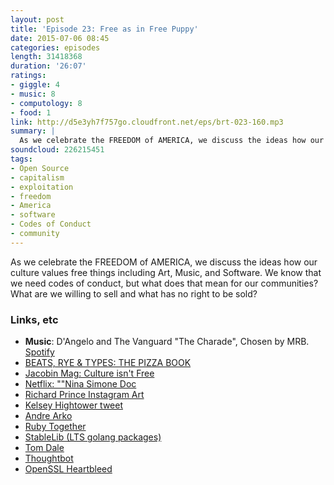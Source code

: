 ```yaml
---
layout: post
title: 'Episode 23: Free as in Free Puppy'
date: 2015-07-06 08:45
categories: episodes
length: 31418368
duration: '26:07'
ratings:
- giggle: 4
- music: 8
- computology: 8
- food: 1
link: http://d5e3yh7f757go.cloudfront.net/eps/brt-023-160.mp3
summary: |
  As we celebrate the FREEDOM of AMERICA, we discuss the ideas how our culture values free things including Art, Music, and Software. We know that we need codes of conduct, but what does that mean for our communities? What are we willing to sell and what has no right to be sold?
soundcloud: 226215451
tags:
- Open Source
- capitalism
- exploitation
- freedom
- America
- software
- Codes of Conduct
- community
---
```

As we celebrate the FREEDOM of AMERICA, we discuss the ideas how our culture values free things including Art, Music, and Software. We know that we need codes of conduct, but what does that mean for our communities? What are we willing to sell and what has no right to be sold?

<!-- more -->

### Links, etc

* <strong>Music</strong>: D'Angelo and The Vanguard "The Charade", Chosen by MRB. [Spotify](https://open.spotify.com/track/7gQzzsppcAezKh0HFjrG3q)
* [BEATS, RYE & TYPES: THE PIZZA BOOK](http://beatsryetypes.com/pizza)
* [Jacobin Mag: Culture isn't Free](https://www.jacobinmag.com/2015/07/starving-artists-grizzly-bear-poverty-ubi/)
* [Netflix: ""Nina Simone Doc](http://www.netflix.com/title/70308063)
* [Richard Prince Instagram Art](http://www.theverge.com/2015/5/30/8691257/richard-prince-instagram-photos-copyright-law-fair-use)
* [Kelsey Hightower tweet](https://twitter.com/kelseyhightower/status/616781831782830080)
* [Andre Arko](https://twitter.com/indirect)
* [Ruby Together](https://rubytogether.org/)
* [StableLib (LTS golang packages)](https://stablelib.com/)
* [Tom Dale](https://twitter.com/tomdale)
* [Thoughtbot](https://thoughtbot.com/)
* [OpenSSL Heartbleed](http://heartbleed.com/)
